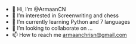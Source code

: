- 👋 Hi, I’m @ArmaanCN
- 👀 I’m interested in Screenwriting and chess
- 🌱 I’m currently learning Python and 7 languages
- 💞️ I’m looking to collaborate on ...
- 📫 How to reach me armaanchrisn@gmail.com


<!---
ArmaanCN/ArmaanCN is a ✨ special ✨ repository because its `README.md` (this file) appears on your GitHub profile.
You can click the Preview link to take a look at your changes.
--->
